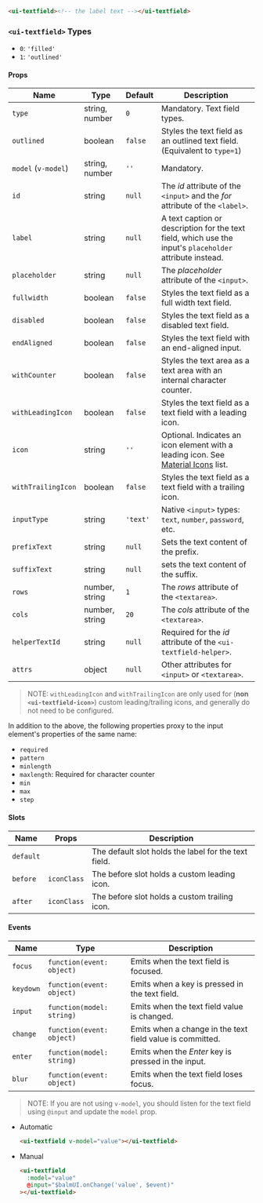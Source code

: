 ```html
<ui-textfield><!-- the label text --></ui-textfield>
```

### `<ui-textfield>` Types

- `0`: `'filled'`
- `1`: `'outlined'`

#### Props

| Name                | Type           | Default  | Description                                                                                              |
| ------------------- | -------------- | -------- | -------------------------------------------------------------------------------------------------------- |
| `type`              | string, number | `0`      | Mandatory. Text field types.                                                                             |
| `outlined`          | boolean        | `false`  | Styles the text field as an outlined text field. (Equivalent to `type=1`)                                |
| `model` (`v-model`) | string, number | `''`     | Mandatory.                                                                                               |
| `id`                | string         | `null`   | The _id_ attribute of the `<input>` and the _for_ attribute of the `<label>`.                            |
| `label`             | string         | `null`   | A text caption or description for the text field, which use the input's `placeholder` attribute instead. |
| `placeholder`       | string         | `null`   | The _placeholder_ attribute of the `<input>`.                                                            |
| `fullwidth`         | boolean        | `false`  | Styles the text field as a full width text field.                                                        |
| `disabled`          | boolean        | `false`  | Styles the text field as a disabled text field.                                                          |
| `endAligned`        | boolean        | `false`  | Styles the text field with an end-aligned input.                                                         |
| `withCounter`       | boolean        | `false`  | Styles the text area as a text area with an internal character counter.                                  |
| `withLeadingIcon`   | boolean        | `false`  | Styles the text field as a text field with a leading icon.                                               |
| `icon`              | string         | `''`     | Optional. Indicates an icon element with a leading icon. See [Material Icons](/#/icons) list.            |
| `withTrailingIcon`  | boolean        | `false`  | Styles the text field as a text field with a trailing icon.                                              |
| `inputType`         | string         | `'text'` | Native `<input>` types: `text`, `number`, `password`, etc.                                               |
| `prefixText`        | string         | `null`   | Sets the text content of the prefix.                                                                     |
| `suffixText`        | string         | `null`   | sets the text content of the suffix.                                                                     |
| `rows`              | number, string | `1`      | The _rows_ attribute of the `<textarea>`.                                                                |
| `cols`              | number, string | `20`     | The _cols_ attribute of the `<textarea>`.                                                                |
| `helperTextId`      | string         | `null`   | Required for the _id_ attribute of the `<ui-textfield-helper>`.                                          |
| `attrs`             | object         | `null`   | Other attributes for `<input>` or `<textarea>`.                                                          |

> NOTE: `withLeadingIcon` and `withTrailingIcon` are only used for (**non `<ui-textfield-icon>`**) custom leading/trailing icons, and generally do not need to be configured.

In addition to the above, the following properties proxy to the input element's properties of the same name:

- `required`
- `pattern`
- `minlength`
- `maxlength`: Required for character counter
- `min`
- `max`
- `step`

#### Slots

| Name      | Props       | Description                                          |
| --------- | ----------- | ---------------------------------------------------- |
| `default` |             | The default slot holds the label for the text field. |
| `before`  | `iconClass` | The before slot holds a custom leading icon.         |
| `after`   | `iconClass` | The before slot holds a custom trailing icon.        |

#### Events

| Name      | Type                      | Description                                               |
| --------- | ------------------------- | --------------------------------------------------------- |
| `focus`   | `function(event: object)` | Emits when the text field is focused.                     |
| `keydown` | `function(event: object)` | Emits when a key is pressed in the text field.            |
| `input`   | `function(model: string)` | Emits when the text field value is changed.               |
| `change`  | `function(event: object)` | Emits when a change in the text field value is committed. |
| `enter`   | `function(model: string)` | Emits when the _Enter_ key is pressed in the input.       |
| `blur`    | `function(event: object)` | Emits when the text field loses focus.                    |

> NOTE: If you are not using `v-model`, you should listen for the text field using `@input` and update the `model` prop.

- Automatic
  ```html
  <ui-textfield v-model="value"></ui-textfield>
  ```
- Manual
  ```html
  <ui-textfield
    :model="value"
    @input="$balmUI.onChange('value', $event)"
  ></ui-textfield>
  ```

